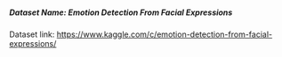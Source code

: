 ##### Dataset Name: Emotion Detection From Facial Expressions

Dataset link: https://www.kaggle.com/c/emotion-detection-from-facial-expressions/